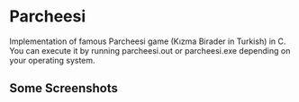 # Parcheesi

Implementation of famous Parcheesi game (Kızma Birader in Turkish) in C.
You can execute it by running parcheesi.out or parcheesi.exe depending on your operating system.

## Some Screenshots
